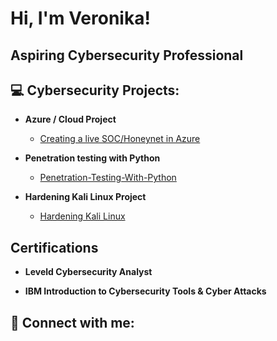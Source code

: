 <h1>Hi, I'm Veronika! </h1>

<h2> Aspiring Cybersecurity Professional <h2>
  
<h2>💻 Cybersecurity Projects:</h2>

- <b> Azure / Cloud Project </b>
  - [Creating a live SOC/Honeynet in Azure](https://github.com/Veroro321/Azure-SOC)
  
- <b> Penetration testing with Python </b>
   - [Penetration-Testing-With-Python](https://github.com/Veroro321/Penetration-Testing-With-Python)
  
- <b> Hardening Kali Linux Project </b>
   - [Hardening Kali Linux](https://github.com/Veroro321/Hardening-Kali-Linux )
  
<h2> Certifications </h2>
  
- <b> Leveld Cybersecurity Analyst </b>
  
- <b> IBM Introduction to Cybersecurity Tools & Cyber Attacks </b>

<h2> 🤳 Connect with me:</h2>


<!--

Here are some ideas to get you started:

- 🔭 I’m currently working on ...
- 🌱 I’m currently learning ...
- 👯 I’m looking to collaborate on ...
- 🤔 I’m looking for help with ...
- 💬 Ask me about ...
- 📫 How to reach me: ...
- ⚡ Fun fact: ...
-->
